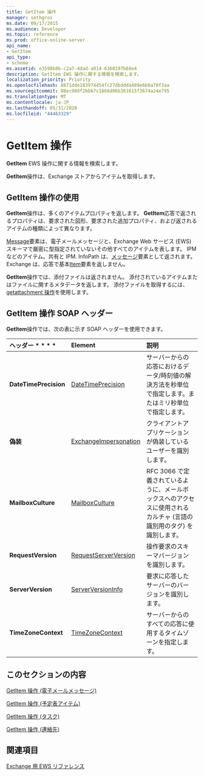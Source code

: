 ```yaml
---
title: GetItem 操作
manager: sethgros
ms.date: 09/17/2015
ms.audience: Developer
ms.topic: reference
ms.prod: office-online-server
api_name:
- GetItem
api_type:
- schema
ms.assetid: e3590b8b-c2a7-4dad-a014-6360197b68e4
description: GetItem EWS 操作に関する情報を検索します。
localization_priority: Priority
ms.openlocfilehash: 8871dde183974454fc27dbddda489e6b0a70f3aa
ms.sourcegitcommit: 88ec988f2bb67c1866d06b361615f3674a24e795
ms.translationtype: MT
ms.contentlocale: ja-JP
ms.lasthandoff: 05/31/2020
ms.locfileid: "44463329"
---
```

# <a name="getitem-operation"></a>GetItem 操作

**GetItem** EWS 操作に関する情報を検索します。 
  
**GetItem**操作は、Exchange ストアからアイテムを取得します。 
  
## <a name="using-the-getitem-operation"></a>GetItem 操作の使用

**GetItem**操作は、多くのアイテムプロパティを返します。 **GetItem**応答で返されるプロパティは、要求された図形、要求された追加プロパティ、および返されるアイテムの種類によって異なります。 
  
[Message](message-ex15websvcsotherref.md)要素は、電子メールメッセージと、Exchange Web サービス (EWS) スキーマで厳密に型指定されていないその他すべてのアイテムを表します。 IPM などのアイテム。共有と IPM. InfoPath は、[メッセージ](message-ex15websvcsotherref.md)要素として返されます。 Exchange は、応答で基本[Item](item.md)要素を返しません。 
  
**GetItem**操作では、添付ファイルは返されません。 添付されているアイテムまたはファイルに関するメタデータを返します。 添付ファイルを取得するには、 [getattachment 操作](getattachment-operation.md)を使用します。
  
## <a name="getitem-operation-soap-headers"></a>GetItem 操作 SOAP ヘッダー

**GetItem**操作では、次の表に示す SOAP ヘッダーを使用できます。 
  
|ヘッダー * * * *|****Element****|****説明****|
|:-----|:-----|:-----|
|**DateTimePrecision** <br/> |[DateTimePrecision](datetimeprecision.md) <br/> |サーバーからの応答におけるデータ/時刻値の解決方法を秒単位で指定します。またはミリ秒単位で指定します。  <br/> |
|**偽装** <br/> |[ExchangeImpersonation](exchangeimpersonation.md) <br/> |クライアントアプリケーションが偽装しているユーザーを識別します。  <br/> |
|**MailboxCulture** <br/> |[MailboxCulture](mailboxculture.md) <br/> |RFC 3066 で定義されているように、メールボックスへのアクセスに使用されるカルチャ (言語の識別用のタグ) を識別します。  <br/> |
|**RequestVersion** <br/> |[RequestServerVersion](requestserverversion.md) <br/> |操作要求のスキーマバージョンを識別します。  <br/> |
|**ServerVersion** <br/> |[ServerVersionInfo](serverversioninfo.md) <br/> |要求に応答したサーバーのバージョンを識別します。  <br/> |
|**TimeZoneContext** <br/> |[TimeZoneContext](timezonecontext.md) <br/> |サーバーからのすべての応答に使用するタイムゾーンを指定します。  <br/> |
   
## <a name="in-this-section"></a>このセクションの内容

[GetItem 操作 (電子メールメッセージ)](getitem-operation-email-message.md)
  
[GetItem 操作 (予定表アイテム)](getitem-operation-calendar-item.md)
  
[GetItem 操作 (タスク)](getitem-operation-task.md)
  
[GetItem 操作 (連絡先)](getitem-operation-contact.md)
  
## <a name="see-also"></a>関連項目



[Exchange 用 EWS リファレンス](ews-reference-for-exchange.md)

